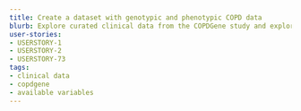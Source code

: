 ```yaml
---
title: Create a dataset with genotypic and phenotypic COPD data
blurb: Explore curated clinical data from the COPDGene study and explore available variables.
user-stories:
- USERSTORY-1
- USERSTORY-2
- USERSTORY-73
tags:
- clinical data
- copdgene
- available variables
---
```

